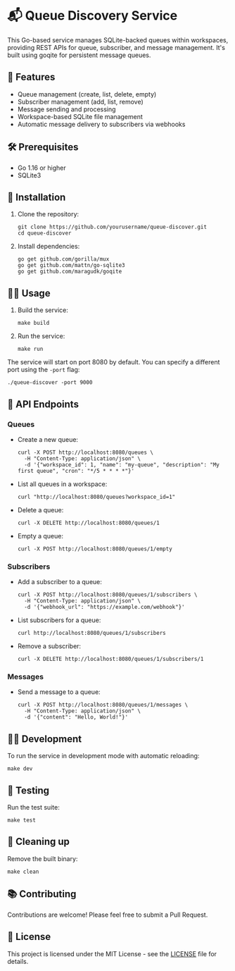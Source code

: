 # 📬 Queue Discovery Service

This Go-based service manages SQLite-backed queues within workspaces, providing REST APIs for queue, subscriber, and message management. It's built using goqite for persistent message queues.

## 🌟 Features

- Queue management (create, list, delete, empty)
- Subscriber management (add, list, remove)
- Message sending and processing
- Workspace-based SQLite file management
- Automatic message delivery to subscribers via webhooks

## 🛠 Prerequisites

- Go 1.16 or higher
- SQLite3

## 🚀 Installation

1. Clone the repository:

   ```
   git clone https://github.com/yourusername/queue-discover.git
   cd queue-discover
   ```

2. Install dependencies:
   ```
   go get github.com/gorilla/mux
   go get github.com/mattn/go-sqlite3
   go get github.com/maragudk/goqite
   ```

## 🏃‍♂️ Usage

1. Build the service:

   ```
   make build
   ```

2. Run the service:
   ```
   make run
   ```

The service will start on port 8080 by default. You can specify a different port using the `-port` flag:

```
./queue-discover -port 9000
```

## 🔧 API Endpoints

### Queues

- Create a new queue:

  ```
  curl -X POST http://localhost:8080/queues \
    -H "Content-Type: application/json" \
    -d '{"workspace_id": 1, "name": "my-queue", "description": "My first queue", "cron": "*/5 * * * *"}'
  ```

- List all queues in a workspace:

  ```
  curl "http://localhost:8080/queues?workspace_id=1"
  ```

- Delete a queue:

  ```
  curl -X DELETE http://localhost:8080/queues/1
  ```

- Empty a queue:
  ```
  curl -X POST http://localhost:8080/queues/1/empty
  ```

### Subscribers

- Add a subscriber to a queue:

  ```
  curl -X POST http://localhost:8080/queues/1/subscribers \
    -H "Content-Type: application/json" \
    -d '{"webhook_url": "https://example.com/webhook"}'
  ```

- List subscribers for a queue:

  ```
  curl http://localhost:8080/queues/1/subscribers
  ```

- Remove a subscriber:
  ```
  curl -X DELETE http://localhost:8080/queues/1/subscribers/1
  ```

### Messages

- Send a message to a queue:
  ```
  curl -X POST http://localhost:8080/queues/1/messages \
    -H "Content-Type: application/json" \
    -d '{"content": "Hello, World!"}'
  ```

## 🧑‍💻 Development

To run the service in development mode with automatic reloading:

```
make dev
```

## 🧪 Testing

Run the test suite:

```
make test
```

## 🧹 Cleaning up

Remove the built binary:

```
make clean
```

## 📚 Contributing

Contributions are welcome! Please feel free to submit a Pull Request.

## 📄 License

This project is licensed under the MIT License - see the [LICENSE](LICENSE) file for details.
